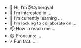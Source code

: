 - 👋 Hi, I’m @Cybergyal
- 👀 I’m interested in ...
- 🌱 I’m currently learning ...
- 💞️ I’m looking to collaborate on ...
- 📫 How to reach me ...
- 😄 Pronouns: ...
- ⚡ Fun fact: ...

<!---
Cybergyal/Cybergyal is a ✨ special ✨ repository because its `README.md` (this file) appears on your GitHub profile.
You can click the Preview link to take a look at your changes.
--->
